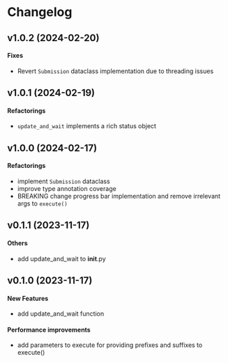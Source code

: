 # Changelog

## v1.0.2 (2024-02-20)

#### Fixes

* Revert `Submission` dataclass implementation due to threading issues

## v1.0.1 (2024-02-19)

#### Refactorings

* `update_and_wait` implements a rich status object


## v1.0.0 (2024-02-17)

#### Refactorings

* implement `Submission` dataclass
* improve type annotation coverage
* BREAKING change progress bar implementation and remove irrelevant args to `execute()`


## v0.1.1 (2023-11-17)

#### Others

* add update_and_wait to __init__.py


## v0.1.0 (2023-11-17)

#### New Features

* add update_and_wait function

#### Performance improvements

* add parameters to execute for providing prefixes and suffixes to execute()



